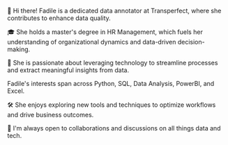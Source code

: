 👋 Hi there! Fadile is a dedicated data annotator at Transperfect, where she contributes to enhance data quality.

🎓 She holds a master's degree in HR Management, which fuels her understanding of organizational dynamics and data-driven decision-making.

👀 She is passionate about leveraging technology to streamline processes and extract meaningful insights from data.

Fadile's interests span across Python, SQL, Data Analysis, PowerBI, and Excel.

🛠️ She enjoys exploring new tools and techniques to optimize workflows and drive business outcomes.

💬 I'm always open to collaborations and discussions on all things data and tech.
